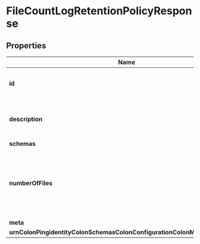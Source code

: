 

# FileCountLogRetentionPolicyResponse


## Properties

| Name | Type | Description | Notes |
|------------ | ------------- | ------------- | -------------|
|**id** | **String** | Name of the Log Retention Policy |  |
|**description** | **String** | A description for this Log Retention Policy |  [optional] |
|**schemas** | **List&lt;EnumfileCountLogRetentionPolicySchemaUrn&gt;** |  |  |
|**numberOfFiles** | **Integer** | Specifies the number of archived log files to retain before the oldest ones are cleaned. |  |
|**meta** | [**MetaMeta**](MetaMeta.md) |  |  [optional] |
|**urnColonPingidentityColonSchemasColonConfigurationColonMessagesColon20** | [**MetaUrnPingidentitySchemasConfigurationMessages20**](MetaUrnPingidentitySchemasConfigurationMessages20.md) |  |  [optional] |



